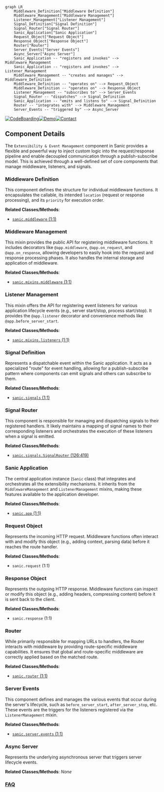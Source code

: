 ```mermaid
graph LR
    Middleware_Definition["Middleware Definition"]
    Middleware_Management["Middleware Management"]
    Listener_Management["Listener Management"]
    Signal_Definition["Signal Definition"]
    Signal_Router["Signal Router"]
    Sanic_Application["Sanic Application"]
    Request_Object["Request Object"]
    Response_Object["Response Object"]
    Router["Router"]
    Server_Events["Server Events"]
    Async_Server["Async Server"]
    Sanic_Application -- "registers and invokes" --> Middleware_Management
    Sanic_Application -- "registers and invokes" --> Listener_Management
    Middleware_Management -- "creates and manages" --> Middleware_Definition
    Middleware_Definition -- "operates on" --> Request_Object
    Middleware_Definition -- "operates on" --> Response_Object
    Listener_Management -- "subscribes to" --> Server_Events
    Signal_Router -- "dispatches" --> Signal_Definition
    Sanic_Application -- "emits and listens to" --> Signal_Definition
    Router -- "integrates with" --> Middleware_Management
    Server_Events -- "triggered by" --> Async_Server
```
[![CodeBoarding](https://img.shields.io/badge/Generated%20by-CodeBoarding-9cf?style=flat-square)](https://github.com/CodeBoarding/CodeBoarding)[![Demo](https://img.shields.io/badge/Try%20our-Demo-blue?style=flat-square)](https://www.codeboarding.org/demo)[![Contact](https://img.shields.io/badge/Contact%20us%20-%20contact@codeboarding.org-lightgrey?style=flat-square)](mailto:contact@codeboarding.org)

## Component Details

The `Extensibility & Event Management` component in Sanic provides a flexible and powerful way to inject custom logic into the request/response pipeline and enable decoupled communication through a publish-subscribe model. This is achieved through a well-defined set of core components that manage middleware, listeners, and signals.

### Middleware Definition
This component defines the structure for individual middleware functions. It encapsulates the callable, its intended `location` (request or response processing), and its `priority` for execution order.


**Related Classes/Methods**:

- <a href="https://github.com/sanic-org/sanic/blob/master/sanic/middleware.py#L1-L1" target="_blank" rel="noopener noreferrer">`sanic.middleware` (1:1)</a>


### Middleware Management
This mixin provides the public API for registering middleware functions. It includes decorators like `@app.middleware`, `@app.on_request`, and `@app.on_response`, allowing developers to easily hook into the request and response processing phases. It also handles the internal storage and application of middleware.


**Related Classes/Methods**:

- <a href="https://github.com/sanic-org/sanic/blob/master/sanic/mixins/middleware.py#L1-L1" target="_blank" rel="noopener noreferrer">`sanic.mixins.middleware` (1:1)</a>


### Listener Management
This mixin offers the API for registering event listeners for various application lifecycle events (e.g., server start/stop, process start/stop). It provides the `@app.listener` decorator and convenience methods like `@app.before_server_start`.


**Related Classes/Methods**:

- <a href="https://github.com/sanic-org/sanic/blob/master/sanic/mixins/listeners.py#L1-L1" target="_blank" rel="noopener noreferrer">`sanic.mixins.listeners` (1:1)</a>


### Signal Definition
Represents a dispatchable event within the Sanic application. It acts as a specialized "route" for event handling, allowing for a publish-subscribe pattern where components can emit signals and others can subscribe to them.


**Related Classes/Methods**:

- <a href="https://github.com/sanic-org/sanic/blob/master/sanic/signals.py#L1-L1" target="_blank" rel="noopener noreferrer">`sanic.signals` (1:1)</a>


### Signal Router
This component is responsible for managing and dispatching signals to their registered handlers. It likely maintains a mapping of signal names to their corresponding listeners and orchestrates the execution of these listeners when a signal is emitted.


**Related Classes/Methods**:

- <a href="https://github.com/sanic-org/sanic/blob/master/sanic/signals.py#L126-L419" target="_blank" rel="noopener noreferrer">`sanic.signals.SignalRouter` (126:419)</a>


### Sanic Application
The central application instance (`Sanic` class) that integrates and orchestrates all the extensibility mechanisms. It inherits from the `MiddlewareManagement` and `ListenerManagement` mixins, making these features available to the application developer.


**Related Classes/Methods**:

- <a href="https://github.com/sanic-org/sanic/blob/master/sanic/app.py#L1-L1" target="_blank" rel="noopener noreferrer">`sanic.app` (1:1)</a>


### Request Object
Represents the incoming HTTP request. Middleware functions often interact with and modify this object (e.g., adding context, parsing data) before it reaches the route handler.


**Related Classes/Methods**:

- `sanic.request` (1:1)


### Response Object
Represents the outgoing HTTP response. Middleware functions can inspect or modify this object (e.g., adding headers, compressing content) before it is sent back to the client.


**Related Classes/Methods**:

- `sanic.response` (1:1)


### Router
While primarily responsible for mapping URLs to handlers, the Router interacts with middleware by providing route-specific middleware capabilities. It ensures that global and route-specific middleware are correctly applied based on the matched route.


**Related Classes/Methods**:

- <a href="https://github.com/sanic-org/sanic/blob/master/sanic/router.py#L1-L1" target="_blank" rel="noopener noreferrer">`sanic.router` (1:1)</a>


### Server Events
This component defines and manages the various events that occur during the server's lifecycle, such as `before_server_start`, `after_server_stop`, etc. These events are the triggers for the listeners registered via the `ListenerManagement` mixin.


**Related Classes/Methods**:

- <a href="https://github.com/sanic-org/sanic/blob/master/sanic/server/events.py#L1-L1" target="_blank" rel="noopener noreferrer">`sanic.server.events` (1:1)</a>


### Async Server
Represents the underlying asynchronous server that triggers server lifecycle events.


**Related Classes/Methods**: _None_



### [FAQ](https://github.com/CodeBoarding/GeneratedOnBoardings/tree/main?tab=readme-ov-file#faq)